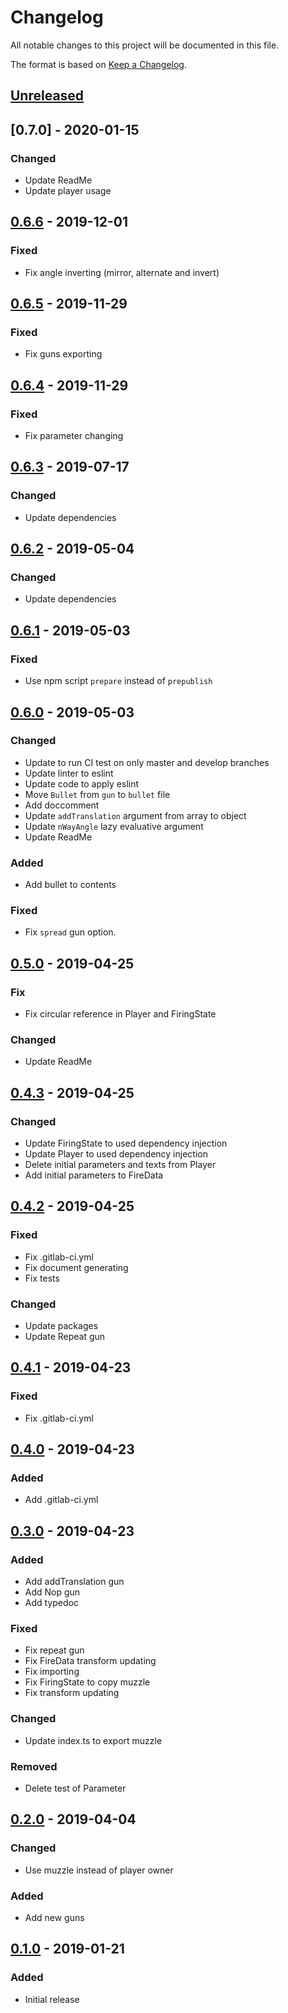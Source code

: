 # Changelog
All notable changes to this project will be documented in this file.

The format is based on [Keep a Changelog](https://keepachangelog.com/en/1.0.0/).

## [Unreleased]

## [0.7.0] - 2020-01-15
### Changed
- Update ReadMe
- Update player usage

## [0.6.6] - 2019-12-01
### Fixed
- Fix angle inverting (mirror, alternate and invert)

## [0.6.5] - 2019-11-29
### Fixed
- Fix guns exporting

## [0.6.4] - 2019-11-29
### Fixed
- Fix parameter changing

## [0.6.3] - 2019-07-17
### Changed
- Update dependencies

## [0.6.2] - 2019-05-04
### Changed
- Update dependencies

## [0.6.1] - 2019-05-03
### Fixed
- Use npm script `prepare` instead of `prepublish`

## [0.6.0] - 2019-05-03
### Changed
- Update to run CI test on only master and develop branches
- Update linter to eslint
- Update code to apply eslint
- Move `Bullet` from `gun` to `bullet` file
- Add doccomment
- Update `addTranslation` argument from array to object
- Update `nWayAngle` lazy evaluative argument
- Update ReadMe

### Added
- Add bullet to contents

### Fixed
- Fix `spread` gun option.

## [0.5.0] - 2019-04-25
### Fix
- Fix circular reference in Player and FiringState

### Changed
- Update ReadMe

## [0.4.3] - 2019-04-25
### Changed
- Update FiringState to used dependency injection
- Update Player to used dependency injection
- Delete initial parameters and texts from Player
- Add initial parameters to FireData

## [0.4.2] - 2019-04-25
### Fixed
- Fix .gitlab-ci.yml
- Fix document generating
- Fix tests

### Changed
- Update packages
- Update Repeat gun

## [0.4.1] - 2019-04-23
### Fixed
- Fix .gitlab-ci.yml

## [0.4.0] - 2019-04-23
### Added
- Add .gitlab-ci.yml

## [0.3.0] - 2019-04-23
### Added
- Add addTranslation gun
- Add Nop gun
- Add typedoc

### Fixed
- Fix repeat gun
- Fix FireData transform updating
- Fix importing
- Fix FiringState to copy muzzle
- Fix transform updating

### Changed
- Update index.ts to export muzzle

### Removed
- Delete test of Parameter

## [0.2.0] - 2019-04-04
### Changed
- Use muzzle instead of player owner

### Added
- Add new guns

## [0.1.0] - 2019-01-21
### Added
- Initial release

[Unreleased]: https://github.com/sankaku-deltalab/guntree/compare/0.6.6...HEAD
[0.6.6]: https://github.com/sankaku-deltalab/guntree/compare/0.6.5...0.6.6
[0.6.5]: https://github.com/sankaku-deltalab/guntree/compare/0.6.4...0.6.5
[0.6.4]: https://github.com/sankaku-deltalab/guntree/compare/0.6.3...0.6.4
[0.6.3]: https://github.com/sankaku-deltalab/guntree/compare/0.6.2...0.6.3
[0.6.2]: https://github.com/sankaku-deltalab/guntree/compare/0.6.1...0.6.2
[0.6.1]: https://github.com/sankaku-deltalab/guntree/compare/0.6.0...0.6.1
[0.6.0]: https://github.com/sankaku-deltalab/guntree/compare/0.5.0...0.6.0
[0.5.0]: https://github.com/sankaku-deltalab/guntree/compare/0.4.3...0.5.0
[0.4.3]: https://github.com/sankaku-deltalab/guntree/compare/0.4.2...0.4.3
[0.4.2]: https://github.com/sankaku-deltalab/guntree/compare/0.4.1...0.4.2
[0.4.1]: https://github.com/sankaku-deltalab/guntree/compare/0.4.0...0.4.1
[0.4.0]: https://github.com/sankaku-deltalab/guntree/compare/0.3.0...0.4.0
[0.3.0]: https://github.com/sankaku-deltalab/guntree/compare/0.2.0...0.3.0
[0.2.0]: https://github.com/sankaku-deltalab/guntree/compare/0.1.0...0.2.0
[0.1.0]: https://github.com/sankaku-deltalab/guntree/releases/tag/0.1.0
